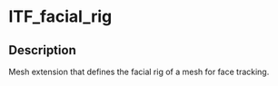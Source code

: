# ITF_facial_rig

## Description

Mesh extension that defines the facial rig of a mesh for face tracking.
